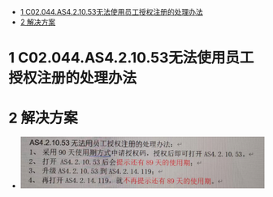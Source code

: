 - [1 C02.044.AS4.2.10.53无法使用员工授权注册的处理办法](#_1-c02044as421053%E6%97%A0%E6%B3%95%E4%BD%BF%E7%94%A8%E5%91%98%E5%B7%A5%E6%8E%88%E6%9D%83%E6%B3%A8%E5%86%8C%E7%9A%84%E5%A4%84%E7%90%86%E5%8A%9E%E6%B3%95)
- [2 解决方案](#_2-%E8%A7%A3%E5%86%B3%E6%96%B9%E6%A1%88)

# 1 C02.044.AS4.2.10.53无法使用员工授权注册的处理办法

# 2 解决方案

- ![Img](../B01_技术_AutomationStudio/FILES/044AS4.2.10.53无法使用员工授权注册的处理办法.md/img-20220706163427.png)
